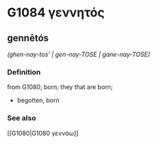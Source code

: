 # G1084 γεννητός

## gennētós

_(ghen-nay-tos' | gen-nay-TOSE | gane-nay-TOSE)_

### Definition

from G1080; born; they that are born; 

- begotten, born

### See also

[[G1080|G1080 γεννάω]]
